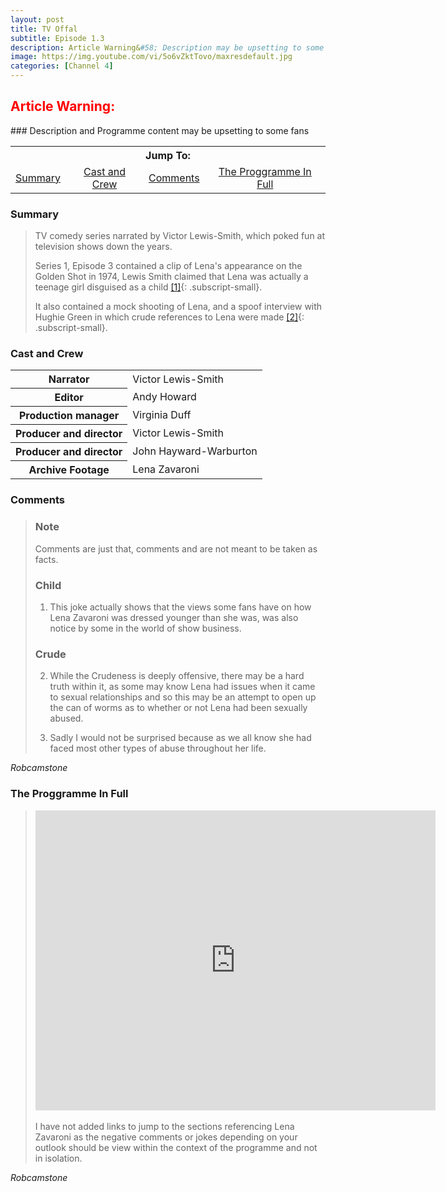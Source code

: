 ```yaml
---
layout: post
title: TV Offal
subtitle: Episode 1.3 
description: Article Warning&#58; Description may be upsetting to some fans.
image: https://img.youtube.com/vi/5o6vZktTovo/maxresdefault.jpg
categories: [Channel 4]
---
```


<h2 style="color:#f00">Article Warning:</h2>
### Description and Programme content may be upsetting to some fans

<table>
<tr align="center">
<th colspan="4">Jump To:</th>
</tr>
<tr align="center">
<td><a href="#summary">Summary</a></td>
<td><a href="#cast-and-crew">Cast and Crew</a></td>
<td><a href="#comments">Comments</a></td>
<td><a href="#the-proggramme-in-full">The Proggramme In Full</a></td>
</tr>
</table>

### Summary
> TV comedy series narrated by Victor Lewis-Smith, which poked fun at television shows down the years.
>
> Series 1, Episode 3 contained a clip of Lena's appearance on the Golden Shot in 1974, Lewis Smith claimed that Lena was actually a teenage girl disguised as a child [[1]](#child){: .subscript-small}.
>
> It also contained a mock shooting of Lena, and a spoof interview with Hughie Green in which crude references to Lena were made [[2]](#crude){: .subscript-small}.

### Cast and Crew
<table>
<tr><th>Narrator</th><td>Victor Lewis-Smith</td></tr>
<tr><th>Editor</th><td>Andy Howard</td></tr>
<tr><th>Production manager</th><td>Virginia Duff</td></tr>
<tr><th>Producer and director</th><td>Victor Lewis-Smith</td></tr>
<tr><th>Producer and director</th><td>John Hayward-Warburton</td></tr>
<tr><th>Archive Footage</th><td>Lena Zavaroni</td></tr>
</table>

### Comments
> ### Note
> Comments are just that, comments and are not meant to be taken as facts.
> ### Child
> 1. This joke actually shows that the views some fans have on how Lena Zavaroni was dressed younger than she was, was also notice by some in the world of show business.
>
> ### Crude
> 2. While the Crudeness is deeply offensive, there may be a hard truth within it, as some may know Lena had issues when it came to sexual relationships and so this may be an attempt to open up the can of worms as to whether or not Lena had been sexually abused.
>
> 3. Sadly I would not be surprised because as we all know she had faced most other types of abuse throughout her life.

<cite>Robcamstone</cite>

### The Proggramme In Full
> <div class="responsive-video"><iframe width="640px" height="480px" src="https://www.youtube.com/embed/rn4ARM_RFAk?rel=0&showinfo=1" frameborder="0" allowfullscreen></iframe></div>
> <br />
> I have not added links to jump to the sections referencing Lena Zavaroni as the negative comments or jokes depending on your outlook should be view within the context of the programme and not in isolation.

<cite>Robcamstone</cite>

<style>
.subscript-small {vertical-align: super; font-size: small;}
</style>

